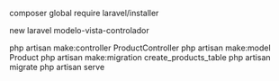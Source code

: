 composer global require laravel/installer

new laravel modelo-vista-controlador

php artisan make:controller ProductController
php artisan make:model Product
php artisan make:migration create_products_table
php artisan migrate
php artisan serve
